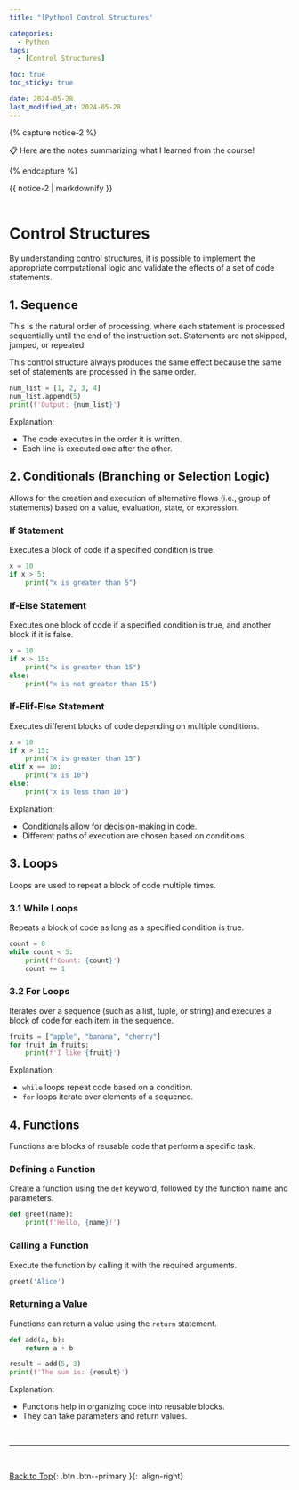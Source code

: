 ```yaml
---
title: "[Python] Control Structures"

categories:
  - Python
tags:
  - [Control Structures]

toc: true
toc_sticky: true

date: 2024-05-28
last_modified_at: 2024-05-28
---
```


{% capture notice-2 %}

📋 Here are the notes summarizing what I learned from the course!

  {% endcapture %}

<div class="notice--danger">{{ notice-2 | markdownify }}</div>

<br>

# Control Structures

By understanding control structures, it is possible to implement the appropriate computational logic and validate the effects of a set of code statements.


## 1. Sequence <a class='anchor' id='sequence'></a>

This is the natural order of processing, where each statement is processed sequentially until the end of the instruction set. Statements are not skipped, jumped, or repeated.

This control structure always produces the same effect because the same set of statements are processed in the same order.

```python
num_list = [1, 2, 3, 4]
num_list.append(5)
print(f'Output: {num_list}')
```

Explanation:
- The code executes in the order it is written.
- Each line is executed one after the other.



## 2. Conditionals (Branching or Selection Logic) <a class='anchor' id='conditional'></a>

Allows for the creation and execution of alternative flows (i.e., group of statements) based on a value, evaluation, state, or expression.

### If Statement
Executes a block of code if a specified condition is true.

```python
x = 10
if x > 5:
    print("x is greater than 5")
```

### If-Else Statement
Executes one block of code if a specified condition is true, and another block if it is false.

```python
x = 10
if x > 15:
    print("x is greater than 15")
else:
    print("x is not greater than 15")
```

### If-Elif-Else Statement
Executes different blocks of code depending on multiple conditions.

```python
x = 10
if x > 15:
    print("x is greater than 15")
elif x == 10:
    print("x is 10")
else:
    print("x is less than 10")
```

Explanation:
- Conditionals allow for decision-making in code.
- Different paths of execution are chosen based on conditions.



## 3. Loops <a class='anchor' id='loop'></a>

Loops are used to repeat a block of code multiple times.

### 3.1 While Loops
Repeats a block of code as long as a specified condition is true.

```python
count = 0
while count < 5:
    print(f'Count: {count}')
    count += 1
```

### 3.2 For Loops
Iterates over a sequence (such as a list, tuple, or string) and executes a block of code for each item in the sequence.

```python
fruits = ["apple", "banana", "cherry"]
for fruit in fruits:
    print(f'I like {fruit}')
```

Explanation:
- `while` loops repeat code based on a condition.
- `for` loops iterate over elements of a sequence.



## 4. Functions <a class='anchor' id='function'></a>

Functions are blocks of reusable code that perform a specific task.

### Defining a Function
Create a function using the `def` keyword, followed by the function name and parameters.

```python
def greet(name):
    print(f'Hello, {name}!')
```

### Calling a Function
Execute the function by calling it with the required arguments.

```python
greet('Alice')
```

### Returning a Value
Functions can return a value using the `return` statement.

```python
def add(a, b):
    return a + b

result = add(5, 3)
print(f'The sum is: {result}')
```

Explanation:
- Functions help in organizing code into reusable blocks.
- They can take parameters and return values.

<br>

---

<br>

[Back to Top](#){: .btn .btn--primary }{: .align-right}
